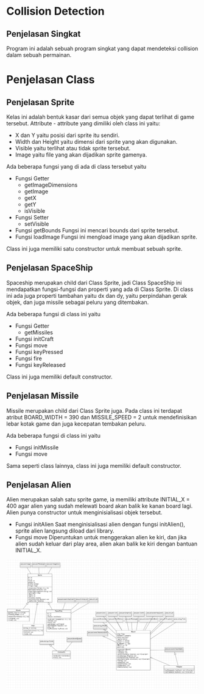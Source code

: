 # Collision Detection

## Penjelasan Singkat

Program ini adalah sebuah program singkat yang dapat mendeteksi collision dalam sebuah permainan.

# Penjelasan Class

## Penjelasan Sprite

Kelas ini adalah bentuk kasar dari semua objek yang dapat terlihat di game tersebut. Attribute - attribute yang dimiliki oleh class ini yaitu:

- X dan Y yaitu posisi dari sprite itu sendiri.
- Width dan Height yaitu dimensi dari sprite yang akan digunakan.
- Visible yaitu terlihat atau tidak sprite tersebut.
- Image yaitu file yang akan dijadikan sprite gamenya.

Ada beberapa fungsi yang di ada di class tersebut yaitu

- Fungsi Getter
  - getImageDimensions
  - getImage
  - getX
  - getY
  - isVisible
- Fungsi Setter
  - setVisible
- Fungsi getBounds
  Fungsi ini mencari bounds dari sprite tersebut.
- Fungsi loadImage
  Fungsi ini mengload image yang akan dijadikan sprite.

Class ini juga memiliki satu constructor untuk membuat sebuah sprite.

## Penjelasan SpaceShip

Spaceship merupakan child dari Class Sprite, jadi Class SpaceShip ini mendapatkan fungsi-fungsi dan properti yang ada di Class Sprite. Di class ini ada juga properti tambahan yaitu dx dan dy, yaitu perpindahan gerak objek, dan juga missile sebagai peluru yang ditembakan.

Ada beberapa fungsi di class ini yaitu
- Fungsi Getter
  - getMissiles
- Fungsi initCraft
- Fungsi move
- Fungsi keyPressed
- Fungsi fire
- Fungsi keyReleased

Class ini juga memiliki default constructor.

## Penjelasan Missile

Missile merupakan child dari Class Sprite juga. Pada class ini terdapat atribut BOARD_WIDTH = 390 dan MISSILE_SPEED = 2 untuk mendefinisikan lebar kotak game dan juga kecepatan tembakan peluru.

Ada beberapa fungsi di class ini yaitu
- Fungsi initMissile
- Fungsi move

Sama seperti class lainnya, class ini juga memiliki default constructor.

## Penjelasan Alien

Alien merupakan salah satu sprite game, ia memiliki attribute INITIAL_X = 400 agar alien yang sudah melewati board akan balik ke kanan board lagi.
Alien punya constructor untuk menginisialisasi objek tersebut.

- Fungsi initAlien
  Saat menginisialisasi alien dengan fungsi initAlien(), sprite alien langsung diload dari library.
- Fungsi move
  Diperuntukan untuk menggerakan alien ke kiri, dan jika alien sudah keluar dari play area, alien akan balik ke kiri dengan bantuan INITIAL_X.

![ClassDiagram](Documentation/ClassDiagram.PNG)
